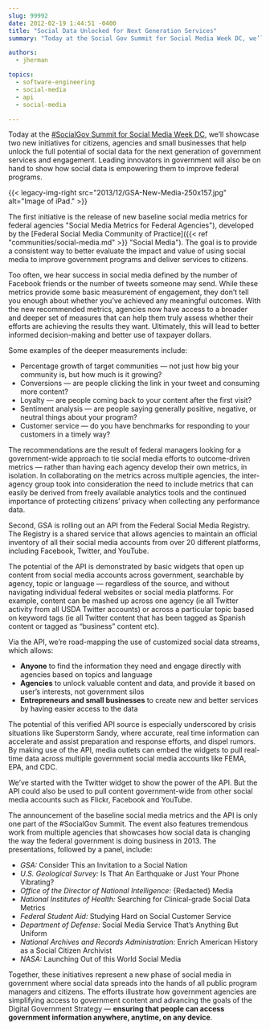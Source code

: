 ```yaml
---
slug: 99992
date: 2012-02-19 1:44:51 -0400
title: "Social Data Unlocked for Next Generation Services"
summary: "Today at the Social Gov Summit for Social Media Week DC, we’ll showcase two new initiatives for citizens, agencies and small businesses that help unlock the full potential of social data for the next generation of government services and engagement."

authors:
  - jherman

topics:
  - software-engineering
  - social-media
  - api
  - social-media

---
```


Today at the [#SocialGov Summit for Social Media Week DC](http://socialmediaweek.org/washingtondc/events/?id=54458#.URwVBKVlFus), we’ll showcase two new initiatives for citizens, agencies and small businesses that help unlock the full potential of social data for the next generation of government services and engagement. Leading innovators in government will also be on hand to show how social data is empowering them to improve federal programs.

{{< legacy-img-right src="2013/12/GSA-New-Media-250x157.jpg" alt="Image of iPad." >}}

The first initiative is the release of new baseline social media metrics for federal agencies "Social Media Metrics for Federal Agencies"), developed by the [Federal Social Media Community of Practice]({{< ref "communities/social-media.md" >}} "Social Media"). The goal is to provide a consistent way to better evaluate the impact and value of using social media to improve government programs and deliver services to citizens.

Too often, we hear success in social media defined by the number of Facebook friends or the number of tweets someone may send. While these metrics provide some basic measurement of engagement, they don’t tell you enough about whether you’ve achieved any meaningful outcomes. With the new recommended metrics, agencies now have access to a broader and deeper set of measures that can help them truly assess whether their efforts are achieving the results they want. Ultimately, this will lead to better informed decision-making and better use of taxpayer dollars.

Some examples of the deeper measurements include:

* Percentage growth of target communities — not just how big your community is, but how much is it growing?
* Conversions — are people clicking the link in your tweet and consuming more content?
* Loyalty — are people coming back to your content after the first visit?
* Sentiment analysis — are people saying generally positive, negative, or neutral things about your program?
* Customer service — do you have benchmarks for responding to your customers in a timely way?

The recommendations are the result of federal managers looking for a government-wide approach to tie social media efforts to outcome-driven metrics — rather than having each agency develop their own metrics, in isolation. In collaborating on the metrics across multiple agencies, the inter-agency group took into consideration the need to include metrics that can easily be derived from freely available analytics tools and the continued importance of protecting citizens’ privacy when collecting any performance data.

Second, GSA is rolling out an API from the Federal Social Media Registry. The Registry is a shared service that allows agencies to maintain an official inventory of all their social media accounts from over 20 different platforms, including Facebook, Twitter, and YouTube.

The potential of the API is demonstrated by basic widgets that open up content from social media accounts across government, searchable by agency, topic or language — regardless of the source, and without navigating individual federal websites or social media platforms. For example, content can be mashed up across one agency (ie all Twitter activity from all USDA Twitter accounts) or across a particular topic based on keyword tags (ie all Twitter content that has been tagged as Spanish content or tagged as “business” content etc).

Via the API, we’re road-mapping the use of customized social data streams, which allows:

  * **Anyone** to find the information they need and engage directly with agencies based on topics and language
  * **Agencies** to unlock valuable content and data, and provide it based on user’s interests, not government silos
  * **Entrepreneurs and small businesses** to create new and better services by having easier access to the data

The potential of this verified API source is especially underscored by crisis situations like Superstorm Sandy, where accurate, real time information can accelerate and assist preparation and response efforts, and dispel rumors. By making use of the API, media outlets can embed the widgets to pull real-time data across multiple government social media accounts like FEMA, EPA, and CDC.

We’ve started with the Twitter widget to show the power of the API. But the API could also be used to pull content government-wide from other social media accounts such as Flickr, Facebook and YouTube.

The announcement of the baseline social media metrics and the API is only one part of the #SocialGov Summit. The event also features tremendous work from multiple agencies that showcases how social data is changing the way the federal government is doing business in 2013. The presentations, followed by a panel, include:

* _GSA:_ Consider This an Invitation to a Social Nation
* _U.S. Geological Survey:_ Is That An Earthquake or Just Your Phone Vibrating?
* _Office of the Director of National Intelligence:_ {Redacted} Media
* _National Institutes of Health:_ Searching for Clinical-grade Social Data Metrics
* _Federal Student Aid:_ Studying Hard on Social Customer Service
* _Department of Defense:_ Social Media Service That’s Anything But Uniform
* _National Archives and Records Administration:_ Enrich American History as a Social Citizen Archivist
* _NASA:_ Launching Out of this World Social Media

Together, these initiatives represent a new phase of social media in government where social data spreads into the hands of all public program managers and citizens. The efforts illustrate how government agencies are simplifying access to government content and advancing the goals of the Digital Government Strategy &mdash; **ensuring that people can access government information anywhere, anytime, on any device**.
